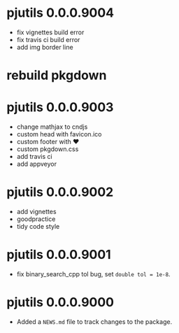 # pjutils 0.0.0.9004

* fix vignettes build error
* fix travis ci build error
* add img border line
# rebuild pkgdown

# pjutils 0.0.0.9003

* change mathjax to cndjs
* custom head with favicon.ico
* custom footer with &hearts;
* custom pkgdown.css
* add travis ci
* add appveyor

# pjutils 0.0.0.9002

* add vignettes
* goodpractice
* tidy code style

# pjutils 0.0.0.9001

* fix binary_search_cpp tol bug, set `double tol = 1e-8`.

# pjutils 0.0.0.9000

* Added a `NEWS.md` file to track changes to the package.
